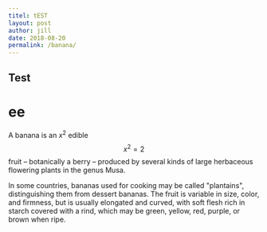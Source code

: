 ```yaml
---
titel: tEST
layout: post
author: jill
date: 2018-08-20
permalink: /banana/
---
```

## Test
# ee
A banana is an $x^2$ edible $$x^2=2$$ fruit – botanically a berry – produced by several
kinds of large herbaceous flowering plants in the genus Musa.

In some countries, bananas used for cooking may be called "plantains",
distinguishing them from dessert bananas. The fruit is variable in size,
color, and firmness, but is usually elongated and curved, with soft
flesh rich in starch covered with a rind, which may be green, yellow,
red, purple, or brown when ripe.
